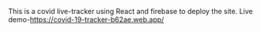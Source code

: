 This is a covid live-tracker using React and firebase to deploy the site.
Live demo-https://covid-19-tracker-b62ae.web.app/
